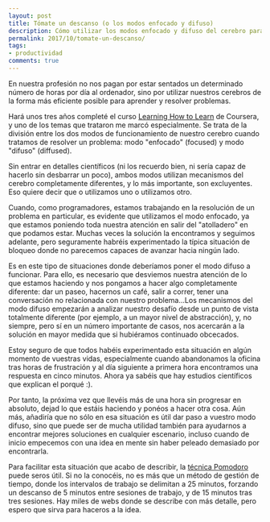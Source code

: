 ```yaml
---
layout: post
title: Tómate un descanso (o los modos enfocado y difuso)
description: Cómo utilizar los modos enfocado y difuso del cerebro para resolver problemas de forma eficiente
permalink: 2017/10/tomate-un-descanso/
tags:
- productividad
comments: true
---
```


En nuestra profesión no nos pagan por estar sentados un determinado número de horas por día al ordenador, sino por utilizar nuestros cerebros de la forma más eficiente posible para aprender y resolver problemas.

Hará unos tres años completé el curso [Learning How to Learn](https://www.coursera.org/learn/learning-how-to-learn) de Coursera, y uno de los temas que trataron me marcó especialmente. Se trata de la división entre los dos modos de funcionamiento de nuestro cerebro cuando tratamos de resolver un problema: modo "enfocado" (focused) y modo "difuso" (diffused).

<!--break-->

Sin entrar en detalles científicos (ni los recuerdo bien, ni sería capaz de hacerlo sin desbarrar un poco), ambos modos utilizan mecanismos del cerebro completamente diferentes, y lo más importante, son excluyentes. Eso quiere decir que o utilizamos uno o utilizamos otro.

Cuando, como programadores, estamos trabajando en la resolución de un problema en particular, es evidente que utilizamos el modo enfocado, ya que estamos poniendo toda nuestra atención en salir del "atolladero" en que podamos estar. Muchas veces la solución la encontramos y seguimos adelante, pero seguramente habréis experimentado la típica situación de bloqueo donde no parecemos capaces de avanzar hacia ningún lado.

Es en este tipo de situaciones donde deberíamos poner el modo difuso a funcionar. Para ello, es necesario que desviemos nuestra atención de lo que estamos haciendo y nos pongamos a hacer algo completamente diferente: dar un paseo, hacernos un café, salir a correr, tener una conversación no relacionada con nuestro problema...Los mecanismos del modo difuso empezarán a analizar nuestro desafío desde un punto de vista totalmente diferente (por ejemplo, a un mayor nivel de abstracción), y, no siempre, pero sí en un número importante de casos, nos acercarán a la solución en mayor medida que si hubiéramos continuado obcecados.

Estoy seguro de que todos habéis experimentado esta situación en algún momento de vuestras vidas, especialmente cuando abandonamos la oficina tras horas de frustración y al día siguiente a primera hora encontramos una respuesta en cinco minutos. Ahora ya sabéis que hay estudios científicos que explican el porqué :).

Por tanto, la próxima vez que llevéis más de una hora sin progresar en absoluto, dejad lo que estáis haciendo y ponéos a hacer otra cosa. Aún más, añadiría que no sólo en esa situación es útil dar paso a vuestro modo difuso, sino que puede ser de mucha utilidad también para ayudarnos a encontrar mejores soluciones en cualquier escenario, incluso cuando de inicio empecemos con una idea en mente sin haber peleado demasiado por encontrarla.

Para facilitar esta situación que acabo de describir, la [técnica Pomodoro](https://en.wikipedia.org/wiki/Pomodoro_Technique) puede seros útil. Si no la conocéis, no es más que un método de gestión de tiempo, donde los intervalos de trabajo se delimitan a 25 minutos, forzando un descanso de 5 minutos entre sesiones de trabajo, y de 15 minutos tras tres sesiones. Hay miles de webs donde se describe con más detalle, pero espero que sirva para haceros a la idea.
